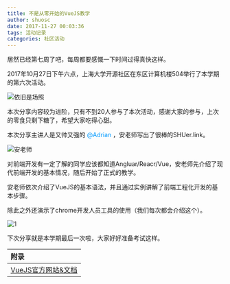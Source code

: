 ```yaml
---
title: 不是从零开始的VueJS教学
author: shuosc
date: 2017-11-27 00:03:36
tags: 活动记录
categories: 社区活动
---
```

居然已经第七周了吧，每周都要感慨一下时间过得真快这样。

2017年10月27日下午六点，上海大学开源社区在东区计算机楼504举行了本学期的第六次活动。

![依旧是场照](/img/17秋/6.1.jpg)

本次分享内容较为进阶，只有不到20人参与了本次活动，感谢大家的参与，上次的零食只剩下糖了，希望大家吃得心甜。

本次分享主讲人是又帅又强的 <font color=#0099ff> @Adrian </font> ，安老师写出了很棒的SHUer.link。

<!--more-->

![安老师](/img/17秋/6.2.jpg)

对前端开发有一定了解的同学应该都知道Angluar/Reacr/Vue，安老师先介绍了现代前端开发的基本情况，随后开始了正式的教学。

安老师依次介绍了VueJS的基本语法，并且通过实例讲解了前端工程化开发的基本步骤。

除此之外还演示了chrome开发人员工具的使用（我们每次都会介绍这个）。

![1](/img/17秋/6.3.jpg)

下次分享就是本学期最后一次啦，大家好好准备考试这样。

| 附录 |
| :------- |
|[VueJS官方网站&文档](https://cn.vuejs.org/index.html)|